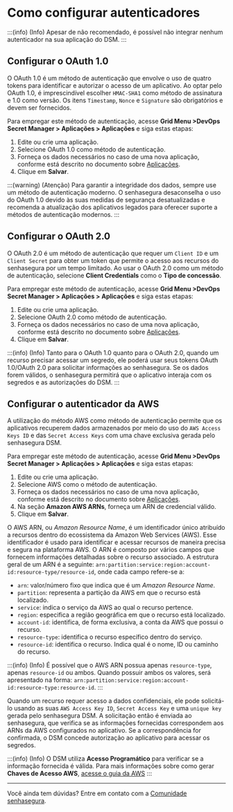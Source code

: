 # Como configurar autenticadores

:::(info) (Info)
Apesar de não recomendado, é possível não integrar nenhum autenticador na sua aplicação do DSM.
:::

## Configurar o OAuth 1.0

O OAuth 1.0 é um método de autenticação que envolve o uso de quatro tokens para identificar e autorizar o acesso de um aplicativo. Ao optar pelo OAuth 1.0, é imprescindível escolher `HMAC-SHA1` como método de assinatura e 1.0 como versão. Os itens `Timestamp`, `Nonce` e `Signature` são obrigatórios e devem ser fornecidos.

Para empregar este método de autenticação, acesse **Grid Menu >DevOps Secret Manager > Aplicações > Aplicações** e siga estas etapas:

1. Edite ou crie uma aplicação.
2. Selecione OAuth 1.0 como método de autenticação.
3. Forneça os dados necessários no caso de uma nova aplicação, conforme está descrito no documento sobre [Aplicações](/v3-33/docs/pt/how-to-manage-an-application-in-devops-secret-manager).
4. Clique em **Salvar**. 

:::(warning) (Atenção)
Para garantir a integridade dos dados, sempre use um método de autenticação moderno. O senhasegura desaconselha o uso do OAuth 1.0 devido às suas medidas de segurança desatualizadas e recomenda a atualização dos aplicativos legados para oferecer suporte a métodos de autenticação modernos.
:::

## Configurar o OAuth 2.0

O OAuth 2.0 é um método de autenticação que requer um `Client ID` e um `Client Secret` para obter um token que permite o acesso aos recursos do senhasegura por um tempo limitado. Ao usar o OAuth 2.0 como um método de autenticação, selecione **Client Credentials** como o **Tipo de concessão**.

Para empregar este método de autenticação, acesse **Grid Menu >DevOps Secret Manager > Aplicações > Aplicações** e siga estas etapas:

1. Edite ou crie uma aplicação.
2. Selecione OAuth 2.0 como método de autenticação.
3. Forneça os dados necessários no caso de uma nova aplicação, conforme está descrito no documento sobre [Aplicações](/v3-33/docs/pt/how-to-manage-an-application-in-devops-secret-manager).
4. Clique em **Salvar**.

:::(info) (Info)
Tanto para o OAuth 1.0 quanto para o OAuth 2.0, quando um recurso precisar acessar um segredo, ele poderá usar seus tokens OAuth 1.0/OAuth 2.0 para solicitar informações ao senhasegura. Se os dados forem válidos, o senhasegura permitirá que o aplicativo interaja com os segredos e as autorizações do DSM.
:::

## Configurar o autenticador da AWS

A utilização do método AWS como método de autenticação permite que os aplicativos recuperem dados armazenados por meio do uso do `AWS Access Keys ID` e das `Secret Access Keys` com uma chave exclusiva gerada pelo senhasegura DSM.

Para empregar este método de autenticação, acesse **Grid Menu >DevOps Secret Manager > Aplicações > Aplicações** e siga estas etapas:

1. Edite ou crie uma aplicação.
2. Selecione AWS como o método de autenticação.
3. Forneça os dados necessários no caso de uma nova aplicação, conforme está descrito no documento sobre [Aplicações](/v3-33/docs/pt/how-to-manage-an-application-in-devops-secret-manager).
4. Na seção **Amazon AWS ARNs**, forneça um ARN de credencial válido.
5. Clique em **Salvar**.

O AWS ARN, ou *Amazon Resource Name*, é um identificador único atribuído a recursos dentro do ecossistema da Amazon Web Services (AWS). Esse identificador é usado para identificar e acessar recursos de maneira precisa e segura na plataforma AWS. O ARN é composto por vários campos que fornecem informações detalhadas sobre o recurso associado. A estrutura geral de um ARN é a seguinte: `arn:partition:service:region:account-id:resource-type/resource-id`, onde cada campo refere-se a:

* `arn`:  valor/número fixo que indica que é um *Amazon Resource Name*.
* `partition`: representa a partição da AWS em que o recurso está localizado.
* `service`: indica o serviço da AWS ao qual o recurso pertence.
* `region`: especifica a região geográfica em que o recurso está localizado.
* `account-id`: identifica, de forma exclusiva, a conta da AWS que possui o recurso.
* `resource-type`: identifica o recurso específico dentro do serviço.
* `resource-id`: identifica o recurso. Indica qual é o nome, ID ou caminho do recurso.

:::(info) (Info)
É possível que o AWS ARN possua apenas `resource-type`, apenas `resource-id` ou ambos. Quando possuir ambos os valores, será apresentado na forma: `arn:partition:service:region:account-id:resource-type:resource-id`.
:::

Quando um recurso requer acesso a dados confidenciais, ele pode solicitá-lo usando as suas `AWS Access Key ID`, `Secret Access Key` e uma `unique key` gerada pelo senhasegura DSM. A solicitação então é enviada ao senhasegura, que verifica se as informações fornecidas correspondem aos ARNs da AWS configurados no aplicativo. Se a correspondência for confirmada, o DSM concede autorização ao aplicativo para acessar os segredos.

:::(info) (Info)
O DSM utiliza **Acesso Programático** para verificar se a informação fornecida é válida. Para mais informações sobre como gerar **Chaves de Acesso AWS**, [acesse o guia da AWS](https://docs.aws.amazon.com/pt_br/IAM/latest/UserGuide/security-creds.html#access-keys-and-secret-access-keys)
:::

***

Você ainda tem dúvidas? Entre em contato com a [Comunidade senhasegura](https://community.senhasegura.io/).